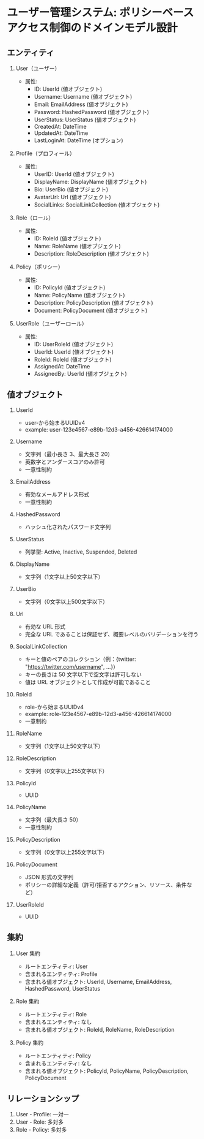 # ユーザー管理システム: ポリシーベースアクセス制御のドメインモデル設計

## エンティティ

1. User（ユーザー）

   - 属性:
     - ID: UserId (値オブジェクト)
     - Username: Username (値オブジェクト)
     - Email: EmailAddress (値オブジェクト)
     - Password: HashedPassword (値オブジェクト)
     - UserStatus: UserStatus (値オブジェクト)
     - CreatedAt: DateTime
     - UpdatedAt: DateTime
     - LastLoginAt: DateTime (オプション)

2. Profile（プロフィール）

   - 属性:
     - UserID: UserId (値オブジェクト)
     - DisplayName: DisplayName (値オブジェクト)
     - Bio: UserBio (値オブジェクト)
     - AvatarUrl: Url (値オブジェクト)
     - SocialLinks: SocialLinkCollection (値オブジェクト)

3. Role（ロール）

   - 属性:
     - ID: RoleId (値オブジェクト)
     - Name: RoleName (値オブジェクト)
     - Description: RoleDescription (値オブジェクト)

4. Policy（ポリシー）

   - 属性:
     - ID: PolicyId (値オブジェクト)
     - Name: PolicyName (値オブジェクト)
     - Description: PolicyDescription (値オブジェクト)
     - Document: PolicyDocument (値オブジェクト)

5. UserRole（ユーザーロール）
   - 属性:
     - ID: UserRoleId (値オブジェクト)
     - UserId: UserId (値オブジェクト)
     - RoleId: RoleId (値オブジェクト)
     - AssignedAt: DateTime
     - AssignedBy: UserId (値オブジェクト)

## 値オブジェクト

1. UserId

   - user-から始まるUUIDv4
   - example: user-123e4567-e89b-12d3-a456-426614174000

2. Username

   - 文字列（最小長さ 3、最大長さ 20）
   - 英数字とアンダースコアのみ許可
   - 一意性制約

3. EmailAddress

   - 有効なメールアドレス形式
   - 一意性制約

4. HashedPassword

   - ハッシュ化されたパスワード文字列

5. UserStatus

   - 列挙型: Active, Inactive, Suspended, Deleted

6. DisplayName

   - 文字列（1文字以上50文字以下）

7. UserBio

   - 文字列（0文字以上500文字以下）

8. Url

   - 有効な URL 形式
   - 完全な URL であることは保証せず、概要レベルのバリデーションを行う

9. SocialLinkCollection

   - キーと値のペアのコレクション（例：{twitter: "https://twitter.com/username", ...}）
   - キーの長さは 50 文字以下で空文字は許可しない
   - 値は URL オブジェクトとして作成が可能であること

10. RoleId

    - role-から始まるUUIDv4
    - example: role-123e4567-e89b-12d3-a456-426614174000
    - 一意制約

11. RoleName

    - 文字列（1文字以上50文字以下）


12. RoleDescription

    - 文字列（0文字以上255文字以下）

13. PolicyId

    - UUID

14. PolicyName

    - 文字列（最大長さ 50）
    - 一意性制約

15. PolicyDescription

    - 文字列（0文字以上255文字以下）

16. PolicyDocument

    - JSON 形式の文字列
    - ポリシーの詳細な定義（許可/拒否するアクション、リソース、条件など）

17. UserRoleId
    - UUID

## 集約

1. User 集約

   - ルートエンティティ: User
   - 含まれるエンティティ: Profile
   - 含まれる値オブジェクト: UserId, Username, EmailAddress, HashedPassword, UserStatus

2. Role 集約

   - ルートエンティティ: Role
   - 含まれるエンティティ: なし
   - 含まれる値オブジェクト: RoleId, RoleName, RoleDescription

3. Policy 集約
   - ルートエンティティ: Policy
   - 含まれるエンティティ: なし
   - 含まれる値オブジェクト: PolicyId, PolicyName, PolicyDescription, PolicyDocument

## リレーションシップ

1. User - Profile: 一対一
2. User - Role: 多対多
3. Role - Policy: 多対多
